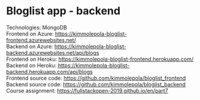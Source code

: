 # Bloglist app - backend

Technologies: MongoDB<br />
Frontend on Azure: https://kimmolepola-bloglist-frontend.azurewebsites.net/ <br />
Backend on Azure: https://kimmolepola-bloglist-backend.azurewebsites.net/api/blogs <br />
Frontend on Heroku: https://kimmolepola-bloglist-frontend.herokuapp.com/ <br />
Backend on Heroku: https://kimmolepola-bloglist-backend.herokuapp.com/api/blogs <br />
Frontend source code: https://github.com/kimmolepola/bloglist_frontend <br />
Backend source code: https://github.com/kimmolepola/bloglist_backend <br />
Course assignment: https://fullstackopen-2019.github.io/en/part7